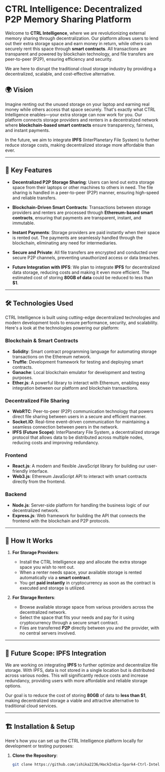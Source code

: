 # CTRL Intelligence: Decentralized P2P Memory Sharing Platform

Welcome to **CTRL Intelligence**, where we are revolutionizing external memory sharing through decentralization. Our platform allows users to lend out their extra storage space and earn money in return, while others can securely rent this space through **smart contracts**. All transactions are transparent and powered by blockchain technology, and file transfers are peer-to-peer (P2P), ensuring efficiency and security.

We are here to disrupt the traditional cloud storage industry by providing a decentralized, scalable, and cost-effective alternative.

## 🌍 Vision

Imagine renting out the unused storage on your laptop and earning real money while others access that space securely. That's exactly what CTRL Intelligence enables—your extra storage can now work for you. Our platform connects storage providers and renters in a decentralized network where **blockchain-based smart contracts** ensure transparency, fairness, and instant payments.

In the future, we aim to integrate **IPFS** (InterPlanetary File System) to further reduce storage costs, making decentralized storage more affordable than ever.

---

## 🚀 Key Features

- **Decentralized P2P Storage Sharing**: Users can lend out extra storage space from their laptops or other machines to others in need. The file sharing is handled in a peer-to-peer (P2P) manner, ensuring high-speed and reliable transfers.
  
- **Blockchain-Driven Smart Contracts**: Transactions between storage providers and renters are processed through **Ethereum-based smart contracts**, ensuring that payments are transparent, instant, and immutable.

- **Instant Payments**: Storage providers are paid instantly when their space is rented out. The payments are seamlessly handled through the blockchain, eliminating any need for intermediaries.

- **Secure and Private**: All file transfers are encrypted and conducted over secure P2P channels, preventing unauthorized access or data breaches.

- **Future Integration with IPFS**: We plan to integrate **IPFS** for decentralized data storage, reducing costs and making it even more efficient. The estimated cost of storing **80GB of data** could be reduced to less than **$1**.

---

## 🛠️ Technologies Used

CTRL Intelligence is built using cutting-edge decentralized technologies and modern development tools to ensure performance, security, and scalability. Here's a look at the technologies powering our platform:

### Blockchain & Smart Contracts
- **Solidity**: Smart contract programming language for automating storage transactions on the Ethereum network.
- **Truffle**: Development framework for testing and deploying smart contracts.
- **Ganache**: Local blockchain emulator for development and testing purposes.
- **Ether.js**: A powerful library to interact with Ethereum, enabling easy integration between our platform and blockchain transactions.

### Decentralized File Sharing
- **WebRTC**: Peer-to-peer (P2P) communication technology that powers direct file sharing between users in a secure and efficient manner.
- **Socket.IO**: Real-time event-driven communication for maintaining a seamless connection between peers in the network.
- **IPFS (Future Scope)**: InterPlanetary File System, a decentralized storage protocol that allows data to be distributed across multiple nodes, reducing costs and improving redundancy.

### Frontend
- **React.js**: A modern and flexible JavaScript library for building our user-friendly interface.
- **Web3.js**: Ethereum JavaScript API to interact with smart contracts directly from the frontend.

### Backend
- **Node.js**: Server-side platform for handling the business logic of our decentralized network.
- **Express.js**: Web framework for building the API that connects the frontend with the blockchain and P2P protocols.
  
---

## 🔧 How It Works

1. **For Storage Providers**:
   - Install the CTRL Intelligence app and allocate the extra storage space you wish to rent out.
   - When a renter needs space, your available storage is rented automatically via a **smart contract**.
   - You get **paid instantly** in cryptocurrency as soon as the contract is executed and storage is utilized.

2. **For Storage Renters**:
   - Browse available storage space from various providers across the decentralized network.
   - Select the space that fits your needs and pay for it using cryptocurrency through a secure smart contract.
   - Files are transferred **P2P** directly between you and the provider, with no central servers involved.

---

## 🌱 Future Scope: IPFS Integration

We are working on integrating **IPFS** to further optimize and decentralize file storage. With IPFS, data is not stored in a single location but is distributed across various nodes. This will significantly reduce costs and increase redundancy, providing users with more affordable and reliable storage options.

Our goal is to reduce the cost of storing **80GB** of data to **less than $1**, making decentralized storage a viable and attractive alternative to traditional cloud services.

---

## 🏗️ Installation & Setup

Here's how you can set up the CTRL Intelligence platform locally for development or testing purposes:

1. **Clone the Repository**:
   ```bash
   git clone https://github.com/ishika2236/HackIndia-Spark4-Ctrl-Intelligence.git
